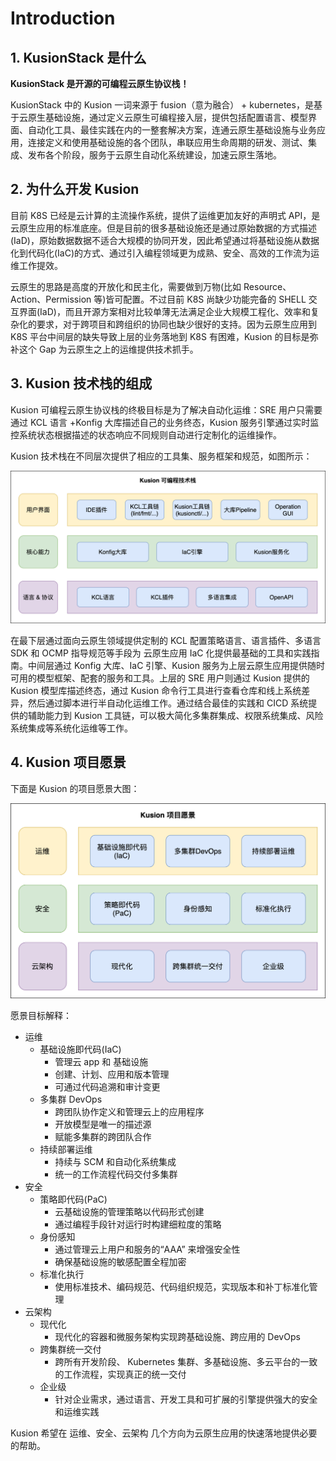 # Introduction

## 1. KusionStack 是什么

**KusionStack 是开源的可编程云原生协议栈！**

KusionStack 中的 Kusion 一词来源于 fusion（意为融合） + kubernetes，是基于云原生基础设施，通过定义云原生可编程接入层，提供包括配置语言、模型界面、自动化工具、最佳实践在内的一整套解决方案，连通云原生基础设施与业务应用，连接定义和使用基础设施的各个团队，串联应用生命周期的研发、测试、集成、发布各个阶段，服务于云原生自动化系统建设，加速云原生落地。

## 2. 为什么开发 Kusion

目前 K8S 已经是云计算的主流操作系统，提供了运维更加友好的声明式 API，是云原生应用的标准底座。但是目前的很多基础设施还是通过原始数据的方式描述(IaD)，原始数据数据不适合大规模的协同开发，因此希望通过将基础设施从数据化到代码化(IaC)的方式、通过引入编程领域更为成熟、安全、高效的工作流为运维工作提效。

云原生的思路是高度的开放化和民主化，需要做到万物(比如 Resource、Action、Permission 等)皆可配置。不过目前 K8S 尚缺少功能完备的 SHELL 交互界面(IaD)，而且开源方案相对比较单薄无法满足企业大规模工程化、效率和复杂化的要求，对于跨项目和跨组织的协同也缺少很好的支持。因为云原生应用到 K8S 平台中间层的缺失导致上层的业务落地到 K8S 有困难，Kusion 的目标是弥补这个 Gap 为云原生之上的运维提供技术抓手。

## 3. Kusion 技术栈的组成

Kusion 可编程云原生协议栈的终极目标是为了解决自动化运维：SRE 用户只需要通过 KCL 语言 +Konfig 大库描述自己的业务终态，Kusion 服务引擎通过实时监控系统状态根据描述的状态响应不同规则自动进行定制化的运维操作。

Kusion 技术栈在不同层次提供了相应的工具集、服务框架和规范，如图所示：

![](./images/kusion-stack.png)

在最下层通过面向云原生领域提供定制的 KCL 配置策略语言、语言插件、多语言 SDK 和 OCMP 指导规范等手段为 云原生应用 IaC 化提供最基础的工具和实践指南。中间层通过 Konfig 大库、IaC 引擎、Kusion 服务为上层云原生应用提供随时可用的模型框架、配套的服务和工具。上层的 SRE 用户则通过 Kusion 提供的 Kusion 模型库描述终态，通过 Kusion 命令行工具进行查看仓库和线上系统差异，然后通过脚本进行半自动化运维工作。通过结合最佳的实践和 CICD 系统提供的辅助能力到 Kusion 工具链，可以极大简化多集群集成、权限系统集成、风险系统集成等系统化运维等工作。

## 4. Kusion 项目愿景

下面是 Kusion 的项目愿景大图：

![](./images/kusion-goals.png)

愿景目标解释：

- 运维
  - 基础设施即代码(IaC)
    - 管理云 app 和 基础设施
    - 创建、计划、应用和版本管理
    - 可通过代码追溯和审计变更
  - 多集群 DevOps
    - 跨团队协作定义和管理云上的应用程序
    - 开放模型是唯一的描述源
    - 赋能多集群的跨团队合作
  - 持续部署运维
    - 持续与 SCM 和自动化系统集成
    - 统一的工作流程代码交付多集群
- 安全
  - 策略即代码(PaC)
    - 云基础设施的管理策略以代码形式创建
    - 通过编程手段针对运行时构建细粒度的策略
  - 身份感知
    - 通过管理云上用户和服务的“AAA” 来增强安全性
    - 确保基础设施的敏感配置全程加密
  - 标准化执行
    - 使用标准技术、编码规范、代码组织规范，实现版本和补丁标准化管理
- 云架构
  - 现代化
    - 现代化的容器和微服务架构实现跨基础设施、跨应用的 DevOps
  - 跨集群统一交付
    - 跨所有开发阶段、 Kubernetes 集群、多基础设施、多云平台的一致的工作流程，实现真正的统一交付
  - 企业级
    - 针对企业需求，通过语言、开发工具和可扩展的引擎提供强大的安全和运维实践

Kusion 希望在 运维、安全、云架构 几个方向为云原生应用的快速落地提供必要的帮助。
